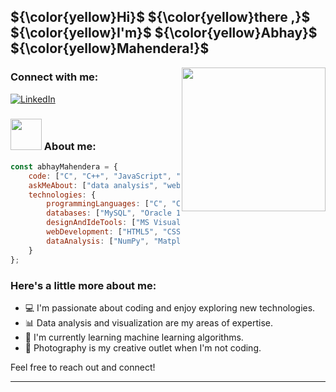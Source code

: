 <h2> ${\color{yellow}Hi}$ ${\color{yellow}there ,}$ ${\color{yellow}I'm}$ ${\color{yellow}Abhay}$ ${\color{yellow}Mahendera!}$ </h2>

<img align='right' src="https://camo.githubusercontent.com/1a0fa5282e06c4ba1c97afafa7b359cbb66d481328635788bdeacbca0b82f217/68747470733a2f2f6d65646961312e67697068792e636f6d2f6d656469612f6a52663566736e38473659616f674157786e2f67697068792e6769663f6369643d373930623736313164663965396231626433356530313837646231366233303535356461656234356262313033383935267269643d67697068792e6769662663743d73" width="230"> 

### Connect with me:

[![LinkedIn](https://img.shields.io/badge/LinkedIn-0077B5?style=for-the-badge&logo=linkedin&logoColor=white)](https://www.linkedin.com/in/abhay-mahendera-56aa71164/)

### <img src="https://media.giphy.com/media/VgCDAzcKvsR6OM0uWg/giphy.gif" width="50"> About me:

```javascript
const abhayMahendera = {
    code: ["C", "C++", "JavaScript", "Java", "Python", "R","Rust"],
    askMeAbout: ["data analysis", "web development", "tech", "app development", "photography"],
    technologies: {
        programmingLanguages: ["C", "C++", "JavaScript", "Java", "Python", "R" , "Rust"],
        databases: ["MySQL", "Oracle 12c", "MongoDB", "pgAdmin"],
        designAndIdeTools: ["MS Visual Studio Code", "IntelliJ Idea", "MS Office", "GitHub"],
        webDevelopment: ["HTML5", "CSS3", "ES6", "Node.js", "Express.js","React" , "Bootstrap", "NPM", "jQuery", "APIs", "EJS"],
        dataAnalysis: ["NumPy", "Matplotlib", "SciPy", "R", "Tableau", "Microsoft Power BI"],
    }
};
```

### Here's a little more about me:

- 💻 I'm passionate about coding and enjoy exploring new technologies.
- 📊 Data analysis and visualization are my areas of expertise.
- 🌱 I'm currently learning machine learning algorithms.
- 📸 Photography is my creative outlet when I'm not coding.

Feel free to reach out and connect!

--------
